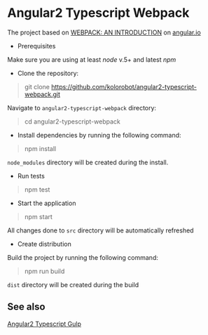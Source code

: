 Angular2 Typescript Webpack
===========================

The project based on [WEBPACK: AN INTRODUCTION](https://angular.io/docs/ts/latest/guide/webpack.html) on [angular.io](https://angular.io)

* Prerequisites

Make sure you are using at least *node* v.5+ and latest *npm*

* Clone the repository:

> git clone https://github.com/kolorobot/angular2-typescript-webpack.git

Navigate to `angular2-typescript-webpack` directory:

> cd angular2-typescript-webpack

* Install dependencies by running the following command:

> npm install

`node_modules` directory will be created during the install.

* Run tests

> npm test

* Start the application

> npm start

All changes done to `src` directory will be automatically refreshed

* Create distribution

Build the project by running the following command:

> npm run build

`dist` directory will be created during the build

## See also

[Angular2 Typescript Gulp](http://blog.codeleak.pl/2016/03/quickstart-angular2-with-typescript-and.html)